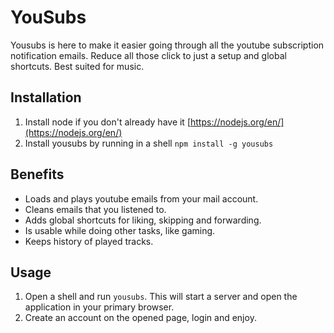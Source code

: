 # YouSubs

Yousubs is here to make it easier going through all the youtube
subscription notification emails. Reduce all those click to just
a setup and global shortcuts. Best suited for music.

## Installation

1. Install node if you don't already have it [https://nodejs.org/en/](https://nodejs.org/en/)
2. Install yousubs by running in a shell ``npm install -g yousubs``

## Benefits

- Loads and plays youtube emails from your mail account.
- Cleans emails that you listened to.
- Adds global shortcuts for liking, skipping and forwarding.
- Is usable while doing other tasks, like gaming.
- Keeps history of played tracks.

## Usage

1. Open a shell and run ``yousubs``. This will start a server
and open the application in your primary browser.
2. Create an account on the opened page, login and enjoy.
